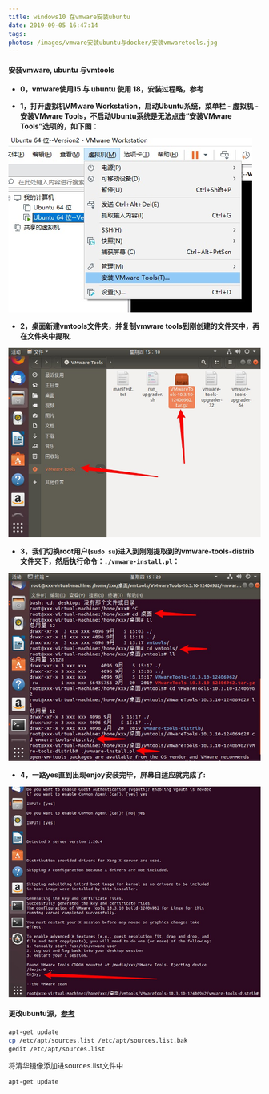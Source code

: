 ```yaml
---
title: windows10 在vmware安装ubuntu
date: 2019-09-05 16:47:14
tags:
photos: /images/vmware安装ubuntu与docker/安装vmwaretools.jpg
---
```


<!-- <img src="/images/vmware安装ubuntu与docker/安装vmwaretools.jpg" width = "900" height = "600" alt="git" align=center /> -->


#### 安装vmware, ubuntu 与vmtools
- **0，vmware使用15 与 ubuntu 使用 18，安装过程略，参考**
<!-- more -->
- **1，打开虚拟机VMware Workstation，启动Ubuntu系统，菜单栏 - 虚拟机 - 安装VMware Tools，不启动Ubuntu系统是无法点击“安装VMware Tools”选项的，如下图：**

![](/images/vmware安装ubuntu与docker/安装vmwaretools.jpg)
- **2，桌面新建vmtools文件夹，并复制vmware tools到刚创建的文件夹中，再在文件夹中提取.**

![](/images/vmware安装ubuntu与docker/复制vmtools镜像到刚创建文件夹中.jpg)
- **3，我们切换root用户(`sudo su`)进入到刚刚提取到的vmware-tools-distrib文件夹下，然后执行命令：`./vmware-install.pl`：**
  
![](/images/vmware安装ubuntu与docker/进入解压缩文件夹并执行命令.jpg)
- **4，一路yes直到出现enjoy安装完毕，屏幕自适应就完成了:**

![](/images/vmware安装ubuntu与docker/一路yes直到出现enjoy安装完毕.jpg)

#### 更改ubuntu源，[参考](https://mirror.tuna.tsinghua.edu.cn/help/ubuntu/)
``` bash
apt-get update
cp /etc/apt/sources.list /etc/apt/sources.list.bak
gedit /etc/apt/sources.list
```
将清华镜像添加进sources.list文件中
``` bash
apt-get update
```